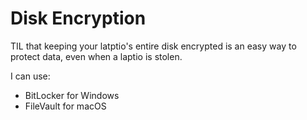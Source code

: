 # Disk Encryption

TIL that keeping your latptio's entire disk encrypted is an easy way to protect data, even when a laptio is stolen.

I can use:

- BitLocker for Windows
- FileVault for macOS
